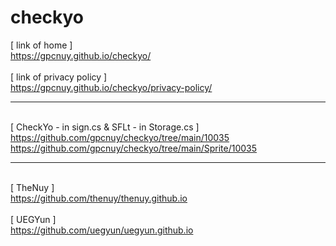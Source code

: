 # checkyo
[ link of home ]
<br>https://gpcnuy.github.io/checkyo/
<br>
<br>[ link of privacy policy ]
<br>https://gpcnuy.github.io/checkyo/privacy-policy/
<br><hr>
<br>[ CheckYo - in sign.cs & SFLt - in Storage.cs ]
<br>https://github.com/gpcnuy/checkyo/tree/main/10035
<br>https://github.com/gpcnuy/checkyo/tree/main/Sprite/10035
<br><hr>
<br>[ TheNuy ]
<br>https://github.com/thenuy/thenuy.github.io
<br>
<br>[ UEGYun ]
<br>https://github.com/uegyun/uegyun.github.io
